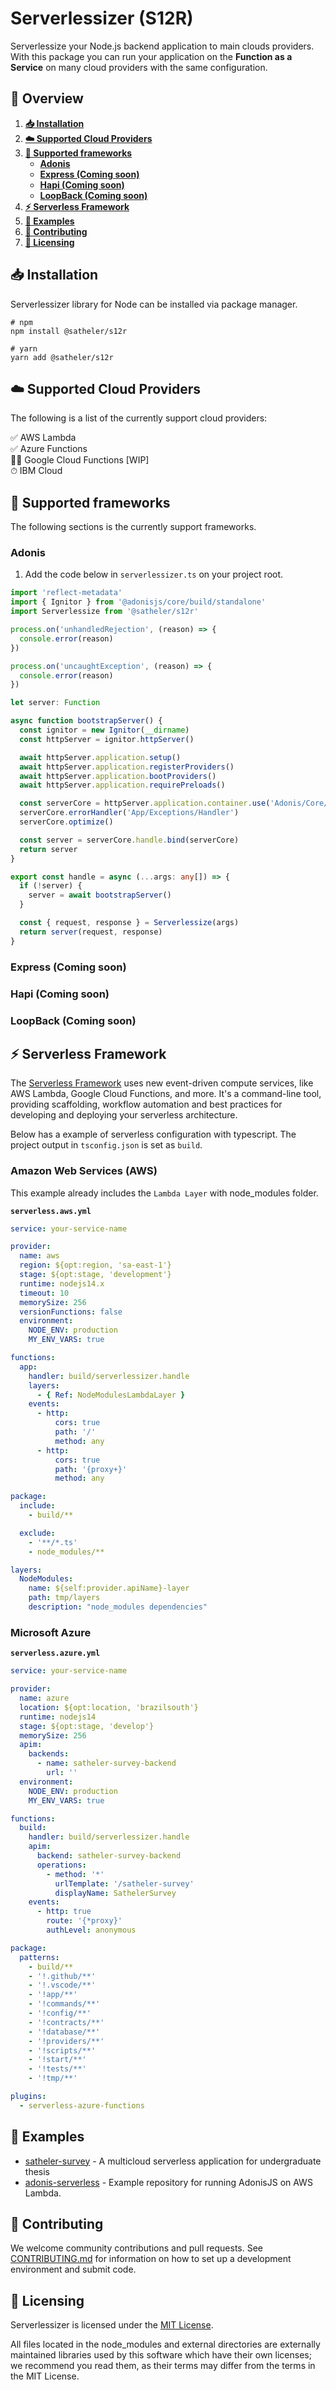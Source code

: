 # Serverlessizer (S12R)

Serverlessize your Node.js backend application to main clouds providers. With this package you can run your application on the **Function as a Service** on many cloud providers with the same configuration.

## 📑 Overview

1. **[📥 Installation](#-installation)**
2. **[☁️ Supported Cloud Providers](#%EF%B8%8F-supported-cloud-providers)**
3. **[🧩 Supported frameworks](#supported-frameworks)**
   - **[Adonis](#adonis)**
   - **[Express (Coming soon)](#express-coming-soon)**
   - **[Hapi (Coming soon)](#hapi-coming-soon)**
   - **[LoopBack (Coming soon)](#loopback-coming-soon)**
4. **[⚡️ Serverless Framework](#%EF%B8%8F-serverless-framework)**
5. **[🎲 Examples](#-examples)**
6. **[💪 Contributing](#-contributing)**
7. **[📜 Licensing](#-licensing)**

## 📥 Installation

Serverlessizer library for Node can be installed via package manager.

```console
# npm
npm install @satheler/s12r

# yarn
yarn add @satheler/s12r
```

## ☁️ Supported Cloud Providers

The following is a list of the currently support cloud providers:

✅ AWS Lambda  
✅ Azure Functions  
🧑‍💻 Google Cloud Functions [WIP]  
⏱ IBM Cloud

## 🧩 Supported frameworks

The following sections is the currently support frameworks.

### Adonis

1. Add the code below in `serverlessizer.ts` on your project root.

```typescript
import 'reflect-metadata'
import { Ignitor } from '@adonisjs/core/build/standalone'
import Serverlessize from '@satheler/s12r'

process.on('unhandledRejection', (reason) => {
  console.error(reason)
})

process.on('uncaughtException', (reason) => {
  console.error(reason)
})

let server: Function

async function bootstrapServer() {
  const ignitor = new Ignitor(__dirname)
  const httpServer = ignitor.httpServer()

  await httpServer.application.setup()
  await httpServer.application.registerProviders()
  await httpServer.application.bootProviders()
  await httpServer.application.requirePreloads()

  const serverCore = httpServer.application.container.use('Adonis/Core/Server')
  serverCore.errorHandler('App/Exceptions/Handler')
  serverCore.optimize()

  const server = serverCore.handle.bind(serverCore)
  return server
}

export const handle = async (...args: any[]) => {
  if (!server) {
    server = await bootstrapServer()
  }

  const { request, response } = Serverlessize(args)
  return server(request, response)
}
```

### Express (Coming soon)

### Hapi (Coming soon)

### LoopBack (Coming soon)

## ⚡️ Serverless Framework

The [Serverless Framework](https://www.serverless.com) uses new event-driven compute services, like AWS Lambda, Google Cloud Functions, and more. It's a command-line tool, providing scaffolding, workflow automation and best practices for developing and deploying your serverless architecture.

Below has a example of serverless configuration with typescript. The project output in `tsconfig.json` is set as `build`.

### Amazon Web Services (AWS)

This example already includes the `Lambda Layer` with node_modules folder.

**`serverless.aws.yml`**

```yaml
service: your-service-name

provider:
  name: aws
  region: ${opt:region, 'sa-east-1'}
  stage: ${opt:stage, 'development'}
  runtime: nodejs14.x
  timeout: 10
  memorySize: 256
  versionFunctions: false
  environment:
    NODE_ENV: production
    MY_ENV_VARS: true

functions:
  app:
    handler: build/serverlessizer.handle
    layers:
      - { Ref: NodeModulesLambdaLayer }
    events:
      - http:
          cors: true
          path: '/'
          method: any
      - http:
          cors: true
          path: '{proxy+}'
          method: any

package:
  include:
    - build/**

  exclude:
    - '**/*.ts'
    - node_modules/**

layers:
  NodeModules:
    name: ${self:provider.apiName}-layer
    path: tmp/layers
    description: "node_modules dependencies"
```

### Microsoft Azure

**`serverless.azure.yml`**

```yaml
service: your-service-name

provider:
  name: azure
  location: ${opt:location, 'brazilsouth'}
  runtime: nodejs14
  stage: ${opt:stage, 'develop'}
  memorySize: 256
  apim:
    backends:
      - name: satheler-survey-backend
        url: ''
  environment:
    NODE_ENV: production
    MY_ENV_VARS: true

functions:
  build:
    handler: build/serverlessizer.handle
    apim:
      backend: satheler-survey-backend
      operations:
        - method: '*'
          urlTemplate: '/satheler-survey'
          displayName: SathelerSurvey
    events:
      - http: true
        route: '{*proxy}'
        authLevel: anonymous

package:
  patterns:
    - build/**
    - '!.github/**'
    - '!.vscode/**'
    - '!app/**'
    - '!commands/**'
    - '!config/**'
    - '!contracts/**'
    - '!database/**'
    - '!providers/**'
    - '!scripts/**'
    - '!start/**'
    - '!tests/**'
    - '!tmp/**'

plugins:
  - serverless-azure-functions
```

## 🎲 Examples

- [satheler-survey](https://github.com/satheler/satheler-survey) - A multicloud serverless application for undergraduate thesis
- [adonis-serverless](https://github.com/tomhatzer/adonis-serverless) - Example repository for running AdonisJS on AWS Lambda.

## 💪 Contributing

We welcome community contributions and pull requests. See [CONTRIBUTING.md](https://github.com/satheler/s12r/blob/main/CONTRIBUTING.md) for information on how to set up a development environment and submit code.

## 📜 Licensing

Serverlessizer is licensed under the [MIT License](./LICENSE).

All files located in the node_modules and external directories are externally maintained libraries used by this software which have their own licenses; we recommend you read them, as their terms may differ from the terms in the MIT License.
